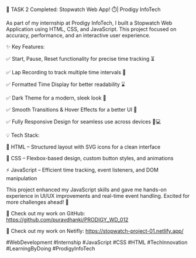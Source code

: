 🚀 TASK 2 Completed: Stopwatch Web App! ⏱️| Prodigy InfoTech



As part of my internship at Prodigy InfoTech, I built a Stopwatch Web Application using HTML, CSS, and JavaScript. This project focused on accuracy, performance, and an interactive user experience.



✨ Key Features:

✅ Start, Pause, Reset functionality for precise time tracking ⏳

 ✅ Lap Recording to track multiple time intervals 🏁

 ✅ Formatted Time Display for better readability ⌛

 ✅ Dark Theme for a modern, sleek look 🌙

 ✅ Smooth Transitions & Hover Effects for a better UI 🎨

 ✅ Fully Responsive Design for seamless use across devices 📱💻



💡 Tech Stack:

📌 HTML – Structured layout with SVG icons for a clean interface

 🎨 CSS – Flexbox-based design, custom button styles, and animations

 ⚡ JavaScript – Efficient time tracking, event listeners, and DOM manipulation



This project enhanced my JavaScript skills and gave me hands-on experience in UI/UX improvements and real-time event handling. Excited for more challenges ahead! 🚀



🔗 Check out my work on GitHub: https://github.com/puravdhanki/PRODIGY_WD_012



🔗 Check out my work on Netifly: https://stopwatch-project-01.netlify.app/ 





#WebDevelopment #Internship #JavaScript #CSS #HTML #TechInnovation #LearningByDoing #ProdigyInfoTech
